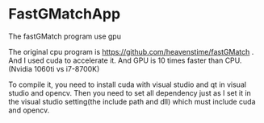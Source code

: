 # FastGMatchApp
The fastGMatch program use gpu

The original cpu program is  https://github.com/heavenstime/fastGMatch . And I used cuda to accelerate it. And GPU is 10 times faster than CPU.(Nvidia 1060ti vs i7-8700K)

To compile it, you need to install cuda with visual studio and qt in visual studio and opencv.
Then you need to set all dependency just as I set it in the visual studio setting(the include path and dll) which must include cuda and opencv.
